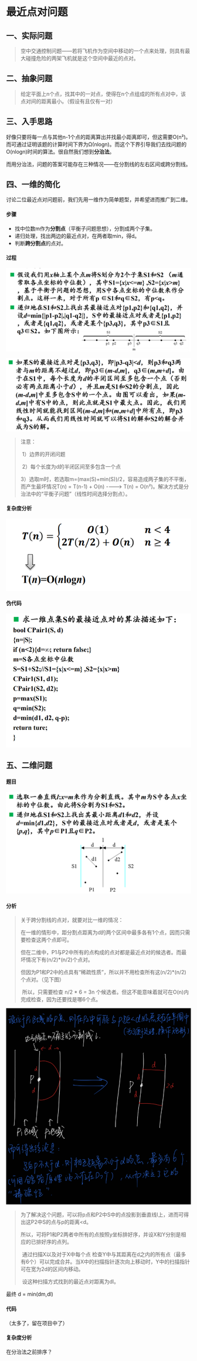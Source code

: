 # 最近点对问题

## 一、实际问题

> 空中交通控制问题——若将飞机作为空间中移动的一个点来处理，则具有最大碰撞危险的两架飞机就是这个空间中最近的点对。



## 二、抽象问题

> 给定平面上n个点，找其中的一对点，使得在n个点组成的所有点对中，该点对间的距离最小。（假设有且仅有一对）



## 三、入手思路

好像只要将每一点与其他n-1个点的距离算出并找最小距离即可，但这需要O(n²)。而可通过证明该题的计算时间下界为Ω(nlogn)。而这个下界引导我们去找问题的O(nlogn)时间的算法。很自然我们想到**分治法**。

而用分治法，问题的答案可能存在三种情况——在分割线的左右区间或跨分割线。



## 四、一维的简化

讨论二位最近点对问题前，我们先用一维作为简单题型，并希望进而推广到二维。

#### 步骤

- 找中位数m作为**分割点**（平衡子问题思想），分割成两个子集。
- 递归处理，找出两边的最近点对，在两者取min，得d。
- 判断**跨分割点**的点对。

#### 过程

![image-20210331112650195](image/image-20210331112650195.png)

![image-20210331112714878](image/image-20210331112714878.png)

> 注意：
>
> ​	1）边界的开闭问题
>
> ​	2）每个长度为d的半闭区间至多包含一个点
>
> ​	3）选取m时，若选取m=(max(S)+min(S))/2，容易造成两子集的不平衡，而产生最坏情况T(n) = T(n-1) + O(n) ----> T(n) = O(n²)。解决方式是分治法中的“平衡子问题”（线性时间选择分割点）。



#### 复杂度分析

![image-20210331112743816](image/image-20210331112743816.png)

#### 伪代码

![image-20210331112808433](image/image-20210331112808433.png)



## 五、二维问题

#### 题目

![image-20210331113714219](image/image-20210331113714219.png)



#### 分析

> 关于跨分割线的点对，就要对比一维的情况：
>
> ​		在一维的情形中，距分割点距离为d的两个区间中最多各有1个点，因而只需要检查这两个点即可。
>
> ​		但在二维中，P1与P2中所有的点构成的点对都是最近点对的候选者。而最坏情况下有(n/2)*(n/2)个点对。
>
> ​		但因为P1和P2中的点具有“稀疏性质”，所以并不用检查所有这(n/2)*(n/2)个点对。（见下图）
>
> ​		所以，只需要检查 n/2 * 6 = 3n 个候选者。但这不能意味着就可在O(n)内完成检查，因为还要找是哪6个点。

![image-20210401152832072](image/image-20210401152832072.png)

> ​		为了解决这个问题，可以将p点和P2中S中的点投影到垂直线l上，进而可得出这P2中S的点与p的距离<d。
>
> ​		所以，可将P1和P2两者中所有的点按照y坐标排好序，并设X和Y分别是相应的已排好序的点列。
>
> ​		通过扫描X以及对于X中每个点 检查Y中与其距离在d之内的所有点（最多有6个）可以完成合并。当X中的扫描指针逐次向上移动时，Y中的扫描指针可在宽为2d的区间内移动。
>
> ​		设这种扫描方式找到的最近点对距离为dl。



最终 d = min(dm,dl)



#### 代码

（太多了，留在项目中了）



#### 复杂度分析

在分治法之前排序？